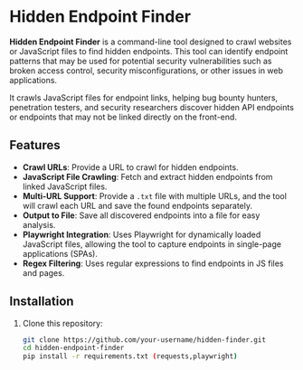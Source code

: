 # Hidden Endpoint Finder

**Hidden Endpoint Finder** is a command-line tool designed to crawl websites or JavaScript files to find hidden endpoints. This tool can identify endpoint patterns that may be used for potential security vulnerabilities such as broken access control, security misconfigurations, or other issues in web applications.

It crawls JavaScript files for endpoint links, helping bug bounty hunters, penetration testers, and security researchers discover hidden API endpoints or endpoints that may not be linked directly on the front-end.

## Features

- **Crawl URLs**: Provide a URL to crawl for hidden endpoints.
- **JavaScript File Crawling**: Fetch and extract hidden endpoints from linked JavaScript files.
- **Multi-URL Support**: Provide a `.txt` file with multiple URLs, and the tool will crawl each URL and save the found endpoints separately.
- **Output to File**: Save all discovered endpoints into a file for easy analysis.
- **Playwright Integration**: Uses Playwright for dynamically loaded JavaScript files, allowing the tool to capture endpoints in single-page applications (SPAs).
- **Regex Filtering**: Uses regular expressions to find endpoints in JS files and pages.

## Installation

1. Clone this repository:
   ```bash
   git clone https://github.com/your-username/hidden-finder.git
   cd hidden-endpoint-finder
   pip install -r requirements.txt (requests,playwright)
